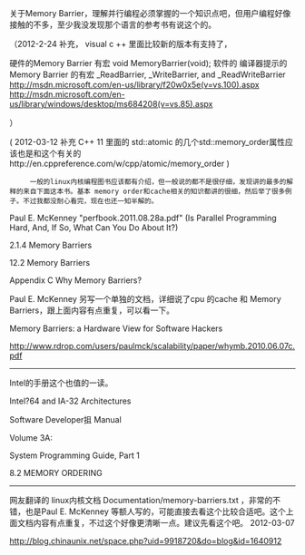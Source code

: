 关于Memory Barrier，理解并行编程必须掌握的一个知识点吧，但用户编程好像接触的不多，至少我没发现那个语言的参考书有说这个的。

 （2012-2-24 补充， visual c ++ 里面比较新的版本有支持了，

硬件的Memory Barrier 有宏 void MemoryBarrier(void);
软件的 编译器提示的Memory Barrier  的有宏 _ReadBarrier, _WriteBarrier, and _ReadWriteBarrier 
http://msdn.microsoft.com/en-us/library/f20w0x5e(v=vs.100).aspx
http://msdn.microsoft.com/en-us/library/windows/desktop/ms684208(v=vs.85).aspx

）

( 2012-03-12 补充 C++ 11 里面的 std::atomic 的几个std::memory_order属性应该也是和这个有关的http://en.cppreference.com/w/cpp/atomic/memory_order )

         一般的linux内核编程图书应该都有介绍，但一般说的都不是很仔细，发现讲的最多的解释的来自下面这本书。基本 memory order和cache相关的知识都讲的很细，然后举了很多例子。不过我都没耐心看完，现在也还一知半解的。

 

Paul E. McKenney  "perfbook.2011.08.28a.pdf" (Is Parallel Programming Hard, And, If So, What Can You Do About It?)

 

2.1.4 Memory Barriers

12.2 Memory Barriers

Appendix C Why Memory Barriers?

Paul E. McKenney 另写一个单独的文档，详细说了cpu 的cache 和 Memory Barriers，跟上面内容有点重复，可以看一下。

Memory Barriers: a Hardware View for Software Hackers

 http://www.rdrop.com/users/paulmck/scalability/paper/whymb.2010.06.07c.pdf

--------------------

Intel的手册这个也值的一读。

Intel?64 and IA-32 Architectures

Software Developer抯 Manual

Volume 3A:

System Programming Guide, Part 1

 8.2 MEMORY ORDERING

-------------------------------------

网友翻译的 linux内核文档 Documentation/memory-barriers.txt ，非常的不错，也是Paul E. McKenney  等额人写的，可能直接去看这个比较合适吧。这个上面文档内容有点重复，不过这个好像更清晰一点。建议先看这个吧。 2012-03-07

http://blog.chinaunix.net/space.php?uid=9918720&do=blog&id=1640912
